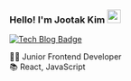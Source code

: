 ### Hello! I'm Jootak Kim  <span><img src="" height="24"><span>

  [![Tech Blog Badge](http://img.shields.io/badge/-Tech%20blog-black?style=flat-square&logo=github&link=https://velog.io/@sian)](https://velog.io/@sian)
 
  
👩‍💻 Junior Frontend Developer <br>
📚 React, JavaScript  <br> 

